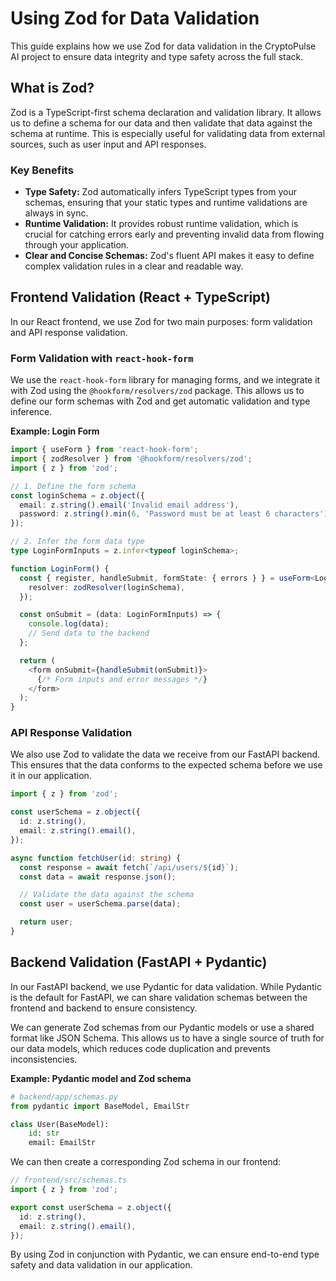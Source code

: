 # Using Zod for Data Validation

This guide explains how we use Zod for data validation in the CryptoPulse AI project to ensure data integrity and type safety across the full stack.

## What is Zod?

Zod is a TypeScript-first schema declaration and validation library. It allows us to define a schema for our data and then validate that data against the schema at runtime. This is especially useful for validating data from external sources, such as user input and API responses.

### Key Benefits

*   **Type Safety:** Zod automatically infers TypeScript types from your schemas, ensuring that your static types and runtime validations are always in sync.
*   **Runtime Validation:** It provides robust runtime validation, which is crucial for catching errors early and preventing invalid data from flowing through your application.
*   **Clear and Concise Schemas:** Zod's fluent API makes it easy to define complex validation rules in a clear and readable way.

## Frontend Validation (React + TypeScript)

In our React frontend, we use Zod for two main purposes: form validation and API response validation.

### Form Validation with `react-hook-form`

We use the `react-hook-form` library for managing forms, and we integrate it with Zod using the `@hookform/resolvers/zod` package. This allows us to define our form schemas with Zod and get automatic validation and type inference.

**Example: Login Form**

```typescript
import { useForm } from 'react-hook-form';
import { zodResolver } from '@hookform/resolvers/zod';
import { z } from 'zod';

// 1. Define the form schema
const loginSchema = z.object({
  email: z.string().email('Invalid email address'),
  password: z.string().min(6, 'Password must be at least 6 characters'),
});

// 2. Infer the form data type
type LoginFormInputs = z.infer<typeof loginSchema>;

function LoginForm() {
  const { register, handleSubmit, formState: { errors } } = useForm<LoginFormInputs>({
    resolver: zodResolver(loginSchema),
  });

  const onSubmit = (data: LoginFormInputs) => {
    console.log(data);
    // Send data to the backend
  };

  return (
    <form onSubmit={handleSubmit(onSubmit)}>
      {/* Form inputs and error messages */}
    </form>
  );
}
```

### API Response Validation

We also use Zod to validate the data we receive from our FastAPI backend. This ensures that the data conforms to the expected schema before we use it in our application.

```typescript
import { z } from 'zod';

const userSchema = z.object({
  id: z.string(),
  email: z.string().email(),
});

async function fetchUser(id: string) {
  const response = await fetch(`/api/users/${id}`);
  const data = await response.json();

  // Validate the data against the schema
  const user = userSchema.parse(data);

  return user;
}
```

## Backend Validation (FastAPI + Pydantic)

In our FastAPI backend, we use Pydantic for data validation. While Pydantic is the default for FastAPI, we can share validation schemas between the frontend and backend to ensure consistency.

We can generate Zod schemas from our Pydantic models or use a shared format like JSON Schema. This allows us to have a single source of truth for our data models, which reduces code duplication and prevents inconsistencies.

**Example: Pydantic model and Zod schema**

```python
# backend/app/schemas.py
from pydantic import BaseModel, EmailStr

class User(BaseModel):
    id: str
    email: EmailStr
```

We can then create a corresponding Zod schema in our frontend:

```typescript
// frontend/src/schemas.ts
import { z } from 'zod';

export const userSchema = z.object({
  id: z.string(),
  email: z.string().email(),
});
```

By using Zod in conjunction with Pydantic, we can ensure end-to-end type safety and data validation in our application.
